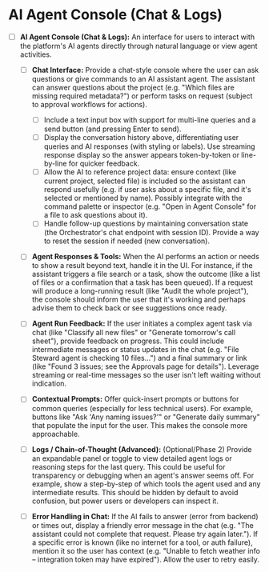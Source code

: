 # AI Agent Console (Chat & Logs)

* [ ] **AI Agent Console (Chat & Logs):** An interface for users to interact with the platform's AI agents directly through natural language or view agent activities.

  * [ ] **Chat Interface:** Provide a chat-style console where the user can ask questions or give commands to an AI assistant agent. The assistant can answer questions about the project (e.g. "Which files are missing required metadata?") or perform tasks on request (subject to approval workflows for actions).

    * [ ] Include a text input box with support for multi-line queries and a send button (and pressing Enter to send).
    * [ ] Display the conversation history above, differentiating user queries and AI responses (with styling or labels). Use streaming response display so the answer appears token-by-token or line-by-line for quicker feedback.
    * [ ] Allow the AI to reference project data: ensure context (like current project, selected file) is included so the assistant can respond usefully (e.g. if user asks about a specific file, and it's selected or mentioned by name). Possibly integrate with the command palette or inspector (e.g. "Open in Agent Console" for a file to ask questions about it).
    * [ ] Handle follow-up questions by maintaining conversation state (the Orchestrator's chat endpoint with session ID). Provide a way to reset the session if needed (new conversation).
  * [ ] **Agent Responses & Tools:** When the AI performs an action or needs to show a result beyond text, handle it in the UI. For instance, if the assistant triggers a file search or a task, show the outcome (like a list of files or a confirmation that a task has been queued). If a request will produce a long-running result (like "Audit the whole project"), the console should inform the user that it's working and perhaps advise them to check back or see suggestions once ready.
  * [ ] **Agent Run Feedback:** If the user initiates a complex agent task via chat (like "Classify all new files" or "Generate tomorrow's call sheet"), provide feedback on progress. This could include intermediate messages or status updates in the chat (e.g. "File Steward agent is checking 10 files…") and a final summary or link (like "Found 3 issues; see the Approvals page for details"). Leverage streaming or real-time messages so the user isn't left waiting without indication.
  * [ ] **Contextual Prompts:** Offer quick-insert prompts or buttons for common queries (especially for less technical users). For example, buttons like "Ask 'Any naming issues?'" or "Generate daily summary" that populate the input for the user. This makes the console more approachable.
  * [ ] **Logs / Chain-of-Thought (Advanced):** (Optional/Phase 2) Provide an expandable panel or toggle to view detailed agent logs or reasoning steps for the last query. This could be useful for transparency or debugging when an agent's answer seems off. For example, show a step-by-step of which tools the agent used and any intermediate results. This should be hidden by default to avoid confusion, but power users or developers can inspect it.
  * [ ] **Error Handling in Chat:** If the AI fails to answer (error from backend) or times out, display a friendly error message in the chat (e.g. "The assistant could not complete that request. Please try again later."). If a specific error is known (like no internet for a tool, or auth failure), mention it so the user has context (e.g. "Unable to fetch weather info – integration token may have expired"). Allow the user to retry easily.
